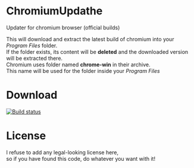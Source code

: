 # ChromiumUpdathe
Updater for chromium browser (official builds)

This will download and extract the latest build of chromium into your *Program Files* folder.  
If the folder exists, its content will be **deleted** and the downloaded version will be extracted there.  
Chromium uses folder named **chrome-win** in their archive.  
This name will be used for the folder inside your *Program Files*

# Download
[![Build status](https://ci.appveyor.com/api/projects/status/0hgmi1g80h44250w?svg=true)](https://github.com/xPucTu4/ChromiumUpdathe/releases/latest)

# License
I refuse to add any legal-looking license here,  
so if you have found this code, do whatever you want with it!